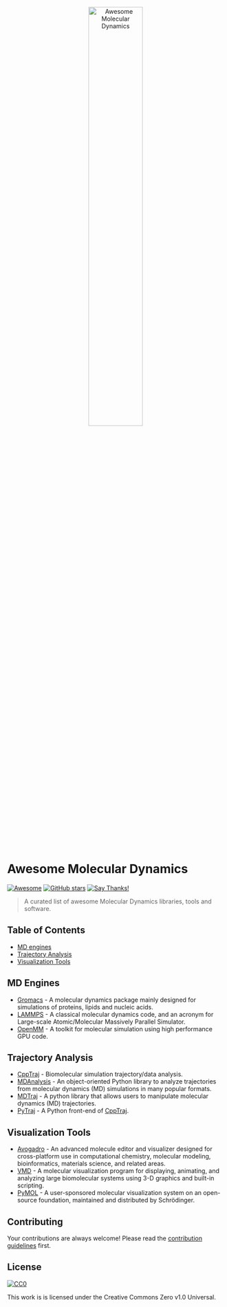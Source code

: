 <p align="center">
  <a href="https://awesomemd.science">
    <img alt="Awesome Molecular Dynamics" src="https://awesomemd.science/assets/images/md.png" width="50%" height="50%">
  </a>
</p>

# Awesome Molecular Dynamics 
[![Awesome](https://awesome.re/badge.svg)](https://awesome.re) [![GitHub stars](https://img.shields.io/github/stars/ipudu/awesome-molecular-dynamics.svg?style=social&label=Stars)](https://github.com/ipudu/awesome-molecular-dynamics/stargazers) [![Say Thanks!](https://img.shields.io/badge/Say%20Thanks-!-1EAEDB.svg)](https://saythanks.io/to/ipudu)


> A curated list of awesome Molecular Dynamics libraries, tools and software.

## Table of Contents

+ [MD engines](#md-engines)
+ [Trajectory Analysis](#trajectory-analysis)
+ [Visualization Tools](#visualization-tools)

## MD Engines

* [Gromacs](http://www.gromacs.org/) - A molecular dynamics package mainly designed for simulations of proteins, lipids and nucleic acids.
* [LAMMPS](http://lammps.sandia.gov/) - A classical molecular dynamics code, and an acronym for Large-scale Atomic/Molecular Massively Parallel Simulator.
* [OpenMM](http://openmm.org/) - A toolkit for molecular simulation using high performance GPU code.


## Trajectory Analysis

* [CppTraj](https://github.com/Amber-MD/cpptraj) - Biomolecular simulation trajectory/data analysis.
* [MDAnalysis](https://www.mdanalysis.org/) - An object-oriented Python library to analyze trajectories from molecular dynamics (MD) simulations in many popular formats.
* [MDTraj](http://mdtraj.org/) - A python library that allows users to manipulate molecular dynamics (MD) trajectories.
* [PyTraj](https://amber-md.github.io/pytraj/) - A Python front-end of [CppTraj](https://github.com/Amber-MD/cpptraj).

## Visualization Tools

* [Avogadro](https://avogadro.cc/) - An advanced molecule editor and visualizer designed for cross-platform use in computational chemistry, molecular modeling, bioinformatics, materials science, and related areas.
* [VMD](http://www.ks.uiuc.edu/Research/vmd/) - A molecular visualization program for displaying, animating, and analyzing large biomolecular systems using 3-D graphics and built-in scripting.
* [PyMOL](https://pymol.org/2/) - A user-sponsored molecular visualization system on an open-source foundation, maintained and distributed by Schrödinger.

## Contributing

Your contributions are always welcome! Please read the [contribution guidelines](https://github.com/ipudu/awesome-molecular-dynamics/blob/master/contributing.md) first.

## License

[![CC0](https://mirrors.creativecommons.org/presskit/buttons/88x31/svg/cc-zero.svg)](https://creativecommons.org/publicdomain/zero/1.0)

This work is is licensed under the Creative Commons Zero v1.0 Universal.